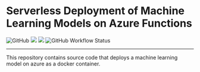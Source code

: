 # Serverless Deployment of Machine Learning Models on Azure Functions

![GitHub](https://img.shields.io/github/license/lloydhamilton/azure_deploy_model?logo=GitHub&style=plastic) ![](https://img.shields.io/badge/-Docker-blue?style=plastic&logo=Docker) ![](https://img.shields.io/badge/-AzureFunctions-blue?style=plastic&logo=AzureFunctions) ![GitHub Workflow Status](https://img.shields.io/github/workflow/status/lloydhamilton/azure_deploy_model/Build-Deploy)

<hr>

This repository contains source code that deploys a machine learning model on azure as a docker container.

